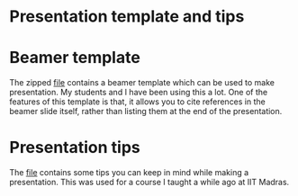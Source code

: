 Presentation template and tips
==============================
# Beamer template
The zipped [file](./Beamer_template.zip) contains a beamer template which can be used to make presentation. My students and I have been using this a lot. One of the features of this template is that, it allows you to cite references in the beamer slide itself, rather than listing them at the end of the presentation. 

# Presentation tips
The [file](./Presentation_tips.pdf) contains some tips you can keep in mind while making a presentation. This was used for a course I taught a while ago at IIT Madras. 


